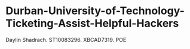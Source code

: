 # Durban-University-of-Technology-Ticketing-Assist-Helpful-Hackers
Daylin Shadrach. ST10083296. XBCAD7319. POE 
